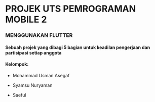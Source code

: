 # PROJEK UTS PEMROGRAMAN MOBILE 2

### MENGGUNAKAN FLUTTER 

#### Sebuah projek yang dibagi 5 bagian untuk keadilan pengerjaan dan partisipasi setiap anggota

#### Kelompok:

- Mohammad Usman Asegaf

- Syamsu Nuryaman

- Saeful
####
